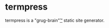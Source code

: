 # termpress

termpress is a "grug-brain"[™](https://www.boot.dev/lessons/c416bebd-7f50-40eb-bf24-d882770d6f9a) static site generator.